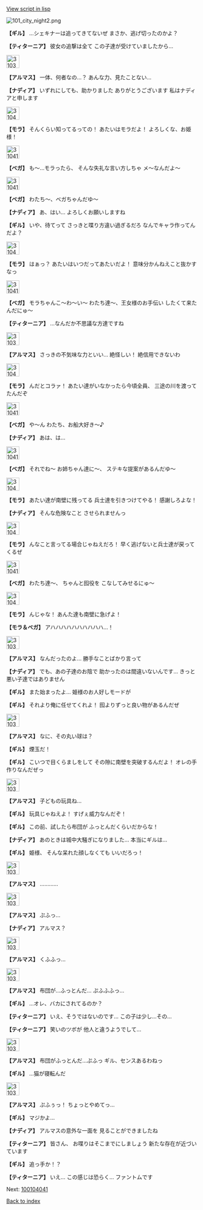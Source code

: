 [View script in lisp](../scripts/100104033.txt)

![101_city_night2.png](../images/backgrounds/101_city_night2.png)

**【ギル】**
…シェキナーは追ってきてないぜ
まさか、逃げ切ったのかよ？

**【ティターニア】**
彼女の追撃は全て
この子達が受けていましたから…

<img src="../images/units/3103811.png" alt="3103811.png" height="34"/>

**【アルマス】**
一体、何者なの…？
あんな力、見たことない…

**【ナディア】**
いずれにしても、助かりました
ありがとうございます
私はナディアと申します

<img src="../images/units/3104011.png" alt="3104011.png" height="34"/>

**【モラ】**
そんくらい知ってるっての！
あたいはモラだよ！
よろしくな、お姫様！

<img src="../images/units/3104111.png" alt="3104111.png" height="34"/>

**【ベガ】**
も～…モラったら、
そんな失礼な言い方しちゃ
メ～なんだよ～

<img src="../images/units/3104111.png" alt="3104111.png" height="34"/>

**【ベガ】**
わたち～、ベガちゃんだゆ～

**【ナディア】**
あ、はい…
よろしくお願いしますね

**【ギル】**
いや、待てって
さっきと喋り方違い過ぎるだろ
なんでキャラ作ってんだよ？

<img src="../images/units/3104011.png" alt="3104011.png" height="34"/>

**【モラ】**
はぁっ？
あたいはいつだってあたいだよ！
意味分かんねえこと抜かすなっ

<img src="../images/units/3104111.png" alt="3104111.png" height="34"/>

**【ベガ】**
モラちゃんこ～わ～い～
わたち達～、王女様のお手伝い
したくて来たんだにゅ～

**【ティターニア】**
…なんだか不思議な方達ですね

<img src="../images/units/3103811.png" alt="3103811.png" height="34"/>

**【アルマス】**
さっきの不気味な力といい…
絶怪しい！
絶信用できないわ

<img src="../images/units/3104011.png" alt="3104011.png" height="34"/>

**【モラ】**
んだとコラァ！
あたい達がいなかったら今頃全員、
三途の川を渡ってたんだぞ

<img src="../images/units/3104111.png" alt="3104111.png" height="34"/>

**【ベガ】**
や～ん
わたち、お船大好き～♪

**【ナディア】**
あは、は…

<img src="../images/units/3104111.png" alt="3104111.png" height="34"/>

**【ベガ】**
それでね～
お姉ちゃん達に～、
ステキな提案があるんだゆ～

<img src="../images/units/3104011.png" alt="3104011.png" height="34"/>

**【モラ】**
あたい達が南壁に残ってる
兵士達を引きつけてやる！
感謝しろよな！

**【ナディア】**
そんな危険なこと
させられませんっ

<img src="../images/units/3104011.png" alt="3104011.png" height="34"/>

**【モラ】**
んなこと言ってる場合じゃねえだろ！
早く逃げないと兵士達が戻ってくるぜ

<img src="../images/units/3104111.png" alt="3104111.png" height="34"/>

**【ベガ】**
わたち達～、
ちゃんと囮役を
こなしてみせるにゅ～

<img src="../images/units/3104011.png" alt="3104011.png" height="34"/>

**【モラ】**
んじゃな！
あんた達も南壁に急げよ！

**【モラ＆ベガ】**
アハハハハハハハハハハ…！

<img src="../images/units/3103811.png" alt="3103811.png" height="34"/>

**【アルマス】**
なんだったのよ…
勝手なことばかり言って

**【ナディア】**
でも、あの子達のお陰で
助かったのは間違いないんです…
きっと悪い子達ではありません

**【ギル】**
また始まったよ…
姫様のお人好しモードが

**【ギル】**
それより俺に任せてくれよ！
囮よりずっと良い物があるんだぜ

<img src="../images/units/3103811.png" alt="3103811.png" height="34"/>

**【アルマス】**
なに、その丸い球は？

**【ギル】**
煙玉だ！

**【ギル】**
こいつで目くらましをして
その隙に南壁を突破するんだよ！
オレの手作りなんだぜっ

<img src="../images/units/3103811.png" alt="3103811.png" height="34"/>

**【アルマス】**
子どもの玩具ね…

**【ギル】**
玩具じゃねえよ！
すげぇ威力なんだぞ！

**【ギル】**
この前、試したら布団が
ふっとんだくらいだからな！

**【ナディア】**
あのときは城中大騒ぎになりました…
本当にギルは…

**【ギル】**
姫様、
そんな呆れた顔しなくても
いいだろっ！

<img src="../images/units/3103811.png" alt="3103811.png" height="34"/>

**【アルマス】**
…………

<img src="../images/units/3103811.png" alt="3103811.png" height="34"/>

**【アルマス】**
ぷふっ…

**【ナディア】**
アルマス？

<img src="../images/units/3103811.png" alt="3103811.png" height="34"/>

**【アルマス】**
くふふっ…

<img src="../images/units/3103811.png" alt="3103811.png" height="34"/>

**【アルマス】**
布団が…ふっとんだ…
ぷふふふっ…

**【ギル】**
…オレ、バカにされてるのか？

**【ティターニア】**
いえ、そうではないのです…
この子は少し…その…

**【ティターニア】**
笑いのツボが
他人と違うようでして…

<img src="../images/units/3103811.png" alt="3103811.png" height="34"/>

**【アルマス】**
布団がふっとんだ…ぷふっ
ギル、センスあるわねっ

**【ギル】**
…猫が寝転んだ

<img src="../images/units/3103811.png" alt="3103811.png" height="34"/>

**【アルマス】**
ぷふぅっ！
ちょっとやめてっ…

**【ギル】**
マジかよ…

**【ナディア】**
アルマスの意外な一面を
見ることができましたね

**【ティターニア】**
皆さん、
お喋りはそこまでにしましょう
新たな存在が近づいています

**【ギル】**
追っ手か！？

**【ティターニア】**
いえ…
この感じは恐らく…
ファントムです

Next: [100104041](100104041.md)

[Back to index](index.md)
